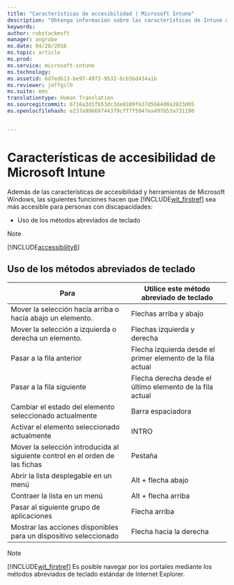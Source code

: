 ```yaml
---
title: "Características de accesibilidad | Microsoft Intune"
description: "Obtenga información sobre las características de Intune que la hacen más accesible para personas con discapacidades."
keywords: 
author: robstackmsft
manager: angrobe
ms.date: 04/28/2016
ms.topic: article
ms.prod: 
ms.service: microsoft-intune
ms.technology: 
ms.assetid: 6d7ed613-be97-4973-9532-8cb5bd434a1b
ms.reviewer: jeffgilb
ms.suite: ems
translationtype: Human Translation
ms.sourcegitcommit: 6716a3d1fb53dc3de0189f637d5664d0a2023d05
ms.openlocfilehash: e237a99669744379cff7f5947ea497b53a731196


---
```


# Características de accesibilidad de Microsoft Intune
Además de las características de accesibilidad y herramientas de Microsoft Windows, las siguientes funciones hacen que [!INCLUDE[wit_firstref](./includes/wit_firstref_md.md)] sea más accesible para personas con discapacidades:

-   Uso de los métodos abreviados de teclado

> [!NOTE]
> [!INCLUDE[accessibility6](./includes/accessibility6_md.md)]

## Uso de los métodos abreviados de teclado

|Para|Utilice este método abreviado de teclado|
|--------------|------------------------------|
|Mover la selección hacia arriba o hacia abajo un elemento.|Flechas arriba y abajo|
|Mover la selección a izquierda o derecha un elemento.|Flechas izquierda y derecha|
|Pasar a la fila anterior|Flecha izquierda desde el primer elemento de la fila actual|
|Pasar a la fila siguiente|Flecha derecha desde el último elemento de la fila actual|
|Cambiar el estado del elemento seleccionado actualmente|Barra espaciadora|
|Activar el elemento seleccionado actualmente|INTRO|
|Mover la selección introducida al siguiente control en el orden de las fichas|Pestaña|
|Abrir la lista desplegable en un menú|Alt + flecha abajo|
|Contraer la lista en un menú|Alt + flecha arriba|
|Pasar al siguiente grupo de aplicaciones|Flecha arriba|
|Mostrar las acciones disponibles para un dispositivo seleccionado|Flecha hacia la derecha|
> [!NOTE]
> [!INCLUDE[wit_firstref](./includes/wit_firstref_md.md)] Es posible navegar por los portales mediante los métodos abreviados de teclado estándar de Internet Explorer.




<!--HONumber=Jul16_HO4-->


